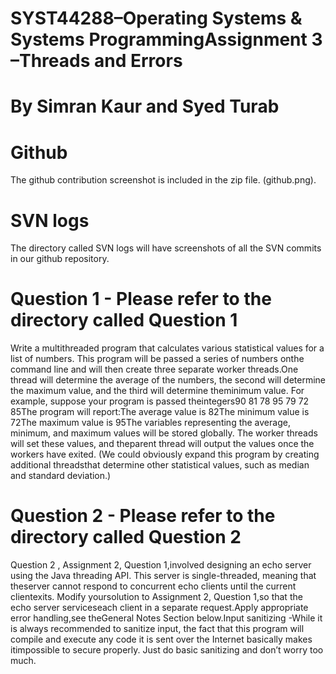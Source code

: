 # SYST44288–Operating Systems & Systems ProgrammingAssignment 3 –Threads and Errors
# By Simran Kaur and Syed Turab 

# Github 
The github contribution screenshot is included in the zip file. (github.png). 

# SVN logs 
The directory called SVN logs will have screenshots of all the SVN commits in our github repository. 

# Question 1 - Please refer to the directory called Question 1
Write a multithreaded program that calculates various statistical values for a list of numbers. This program will be passed a series of numbers onthe command line and will then create three separate worker threads.One thread will determine the average of the numbers, the second will determine the maximum value, and the third will determine theminimum value. For example, suppose your program is passed theintegers90 81 78 95 79 72 85The program will report:The average value is 82The minimum value is 72The maximum value is 95The variables representing the average, minimum, and maximum values will be stored globally. The worker threads will set these values, and theparent thread will output the values once the workers have exited. (We could obviously expand this program by creating additional threadsthat determine other statistical values, such as median and standard deviation.)


# Question 2 - Please refer to the directory called Question 2 
Question 2 , Assignment 2, Question 1,involved designing an echo server using the Java threading API. This server is single-threaded, meaning that theserver cannot respond to concurrent echo clients until the current clientexits. Modify yoursolution to Assignment 2, Question 1,so that the echo server serviceseach client in a separate request.Apply appropriate error handling,see theGeneral Notes Section below.Input sanitizing -While it is always recommended to sanitize input, the fact that this program will compile and execute any code it is sent over the Internet basically makes itimpossible to secure properly. Just do basic sanitizing and don’t worry too much.
